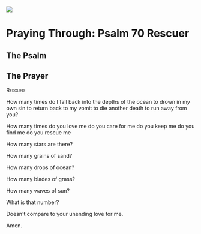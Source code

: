 <img class="intro-left" style="margin-top:10px" src="/images/art-paris-psalter.jpg">

# Praying Through: Psalm 70 Rescuer

<p style="clear:both;">

## The Psalm

## The Prayer

<div style="font-variant: small-caps;">
Rescuer
</div>


How many times
  do I fall back into the depths of the ocean
  to drown in my own sin
  to return back to my vomit
  to die another death
  to run away from you?

  How many times
    do you love me
    do you care for me
    do you keep me
    do you find me
    do you rescue me

How many stars are there?

How many grains of sand?

How many drops of ocean?

How many blades of grass?

How many waves of sun?

What is that number?

Doesn't compare
  to your unending love for me.

Amen.
